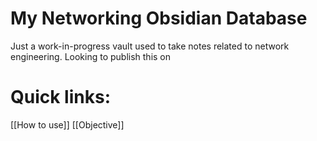 # My Networking Obsidian Database
Just a work-in-progress vault used to take notes related to network engineering. Looking to publish this on

# Quick links:
[[How to use]]
[[Objective]]